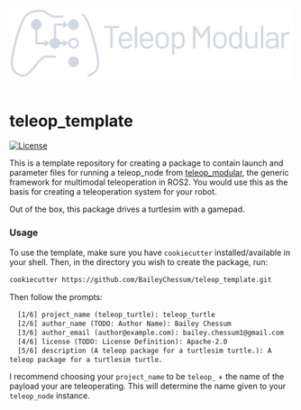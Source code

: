 <a href="https://github.com/BaileyChessum/teleop_modular">
  <div align="center">
    <picture>
      <source media="(prefers-color-scheme: light)" srcset="https://raw.githubusercontent.com/BaileyChessum/teleop_modular/main/docs/assets/logo_text.svg">
      <source media="(prefers-color-scheme: dark)" srcset="https://raw.githubusercontent.com/BaileyChessum/teleop_modular/main/docs/assets/logo_white_text.svg">
      <img src="https://raw.githubusercontent.com/BaileyChessum/teleop_modular/main/docs/assets/logo_white_text.svg" width="625px" alt="teleop_modular logo">
    </picture>
  </div>
</a>

<br/>

# teleop_template 

[![License](https://img.shields.io/badge/License-Apache%202.0-blue.svg)](https://opensource.org/licenses/Apache-2.0)

This is a template repository for creating a package to contain launch and parameter files for running a teleop_node 
from [teleop_modular](https://github.com/BaileyChessum/teleop_modular), the generic framework for multimodal teleoperation in ROS2. You would use this as the basis 
for creating a teleoperation system for your robot.

Out of the box, this package drives a turtlesim with a gamepad.

### Usage

To use the template, make sure you have `cookiecutter` installed/available in your shell. Then, in the directory you 
wish to create the package, run:

```sh
cookiecutter https://github.com/BaileyChessum/teleop_template.git
```

Then follow the prompts:

```
  [1/6] project_name (teleop_turtle): teleop_turtle
  [2/6] author_name (TODO: Author Name): Bailey Chessum
  [3/6] author_email (author@example.com): bailey.chessum1@gmail.com
  [4/6] license (TODO: License Definition): Apache-2.0
  [5/6] description (A teleop package for a turtlesim turtle.): A teleop package for a turtlesim turtle.
```

I recommend choosing your `project_name` to be `teleop_` + the name of the payload your are teleoperating. This will 
determine the name given to your `teleop_node` instance.

